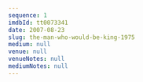 ```yaml
---
sequence: 1
imdbId: tt0073341
date: 2007-08-23
slug: the-man-who-would-be-king-1975
medium: null
venue: null
venueNotes: null
mediumNotes: null
---
```



